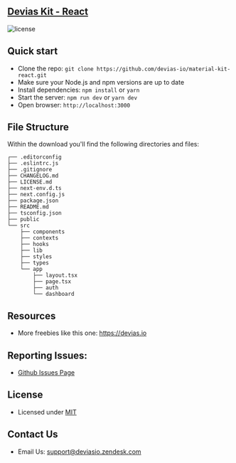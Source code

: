## [Devias Kit - React](https://material-kit-react.devias.io/)

![license](https://img.shields.io/badge/license-MIT-blue.svg)
## Quick start

- Clone the repo: `git clone https://github.com/devias-io/material-kit-react.git`
- Make sure your Node.js and npm versions are up to date
- Install dependencies: `npm install` or `yarn`
- Start the server: `npm run dev` or `yarn dev`
- Open browser: `http://localhost:3000`

## File Structure

Within the download you'll find the following directories and files:

```
┌── .editorconfig
├── .eslintrc.js
├── .gitignore
├── CHANGELOG.md
├── LICENSE.md
├── next-env.d.ts
├── next.config.js
├── package.json
├── README.md
├── tsconfig.json
├── public
└── src
	├── components
	├── contexts
	├── hooks
	├── lib
	├── styles
	├── types
	└── app
		├── layout.tsx
		├── page.tsx
		├── auth
		└── dashboard
```

## Resources

- More freebies like this one: https://devias.io

## Reporting Issues:

- [Github Issues Page](https://github.com/devias-io/material-kit-react/issues)

## License

- Licensed under [MIT](https://github.com/devias-io/material-kit-react/blob/main/LICENSE.md)

## Contact Us

- Email Us: support@deviasio.zendesk.com
